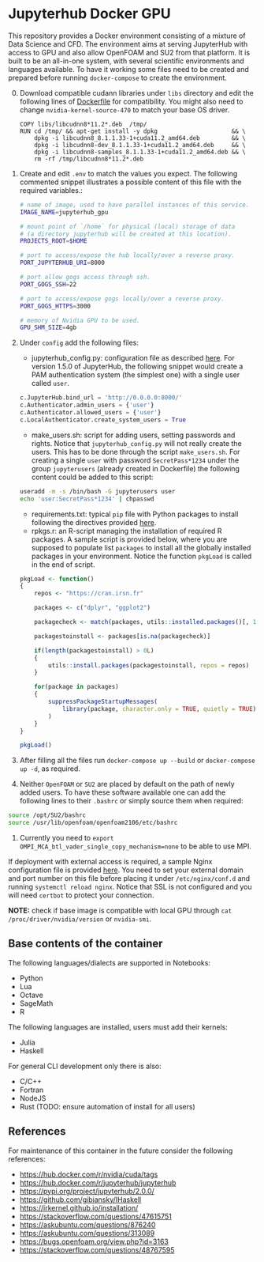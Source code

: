 # Jupyterhub Docker GPU

This repository provides a Docker environment consisting of a mixture of Data Science and CFD. The environment aims at serving JupyterHub with access to GPU and also allow OpenFOAM and SU2 from that platform. It is built to be an all-in-one system, with several scientific environments and languages available. To have it working some files need to be created and prepared before running `docker-compose` to create the environment.

0. Download compatible cudann libraries under `libs` directory and edit the following lines of [Dockerfile](./Dockerfile) for compatibility. You might also need to change `nvidia-kernel-source-470` to match your base OS driver.
    ```docker
    COPY libs/libcudnn8*11.2*.deb  /tmp/
    RUN cd /tmp/ && apt-get install -y dpkg                     && \
        dpkg -i libcudnn8_8.1.1.33-1+cuda11.2_amd64.deb         && \
        dpkg -i libcudnn8-dev_8.1.1.33-1+cuda11.2_amd64.deb     && \
        dpkg -i libcudnn8-samples_8.1.1.33-1+cuda11.2_amd64.deb && \
        rm -rf /tmp/libcudnn8*11.2*.deb
    ```

1. Create and edit `.env` to match the values you expect. The following commented snippet illustrates a possible content of this file with the required variables.:
    ```bash
    # name of image, used to have parallel instances of this service.
    IMAGE_NAME=jupyterhub_gpu

    # mount point of `/home` for physical (local) storage of data
    # (a directory jupyterhub will be created at this location).
    PROJECTS_ROOT=$HOME

    # port to access/expose the hub locally/over a reverse proxy.
    PORT_JUPYTERHUB_URI=8000

    # port allow gogs access through ssh.
    PORT_GOGS_SSH=22

    # port to access/expose gogs locally/over a reverse proxy.
    PORT_GOGS_HTTPS=3000

    # memory of Nvidia GPU to be used.
    GPU_SHM_SIZE=4gb
    ```

1. Under `config` add the following files:
    - jupyterhub_config.py: configuration file as described [here](https://jupyterhub.readthedocs.io/en/stable/reference/config-reference.html). For version 1.5.0 of JupyterHub, the following snippet would create a PAM authentication system (the simplest one) with a single user called `user`.
    ```python
    c.JupyterHub.bind_url = 'http://0.0.0.0:8000/'
    c.Authenticator.admin_users = {'user'}
    c.Authenticator.allowed_users = {'user'}
    c.LocalAuthenticator.create_system_users = True
    ```
    - make_users.sh: script for adding users, setting passwords and rights. Notice that `jupyterhub_config.py` will not really create the users. This has to be done through the script `make_users.sh`. For creating a single `user` with password `SecretPass*1234` under the group `jupyterusers` (already created in Dockerfile) the following content could be added to this script:
    ```bash
    useradd -m -s /bin/bash -G jupyterusers user
    echo 'user:SecretPass*1234' | chpasswd
    ```
    - requirements.txt: typical `pip` file with Python packages to install following the directives provided [here](https://pip.pypa.io/en/stable/cli/pip_install/#requirement-specifiers).
    - rpkgs.r: an R-script managing the installation of required R packages. A sample script is provided below, where you are supposed to populate list `packages` to install all the globally installed packages in your environment. Notice the function `pkgLoad` is called in the end of script.
    ```R
    pkgLoad <- function()
    {
        repos <- "https://cran.irsn.fr"

        packages <- c("dplyr", "ggplot2")

        packagecheck <- match(packages, utils::installed.packages()[, 1])

        packagestoinstall <- packages[is.na(packagecheck)]

        if(length(packagestoinstall) > 0L) 
        {
            utils::install.packages(packagestoinstall, repos = repos)
        }

        for(package in packages) 
        {
            suppressPackageStartupMessages(
                library(package, character.only = TRUE, quietly = TRUE)
            )
        }
    }

    pkgLoad()
    ```

1. After filling all the files run `docker-compose up --build` or `docker-compose up -d`, as required.

1. Neither `OpenFOAM` or `SU2` are placed by default on the path of newly added users. To have these software available one can add the following lines to their `.bashrc` or simply source them when required:

```bash
source /opt/SU2/bashrc
source /usr/lib/openfoam/openfoam2106/etc/bashrc
```

1. Currently you need to `export OMPI_MCA_btl_vader_single_copy_mechanism=none` to be able to use MPI.

If deployment with external access is required, a sample Nginx configuration file is provided [here](config/jupyterhub.conf). You need to set your external domain and port number on this file before placing it under `/etc/nginx/conf.d` and running `systemctl reload nginx`. Notice that SSL is not configured and you will need `certbot` to protect your connection.

**NOTE:** check if base image is compatible with local GPU through `cat /proc/driver/nvidia/version` or `nvidia-smi`.

## Base contents of the container

The following languages/dialects are supported in Notebooks:

- Python
- Lua
- Octave
- SageMath
- R

The following languages are installed, users must add their kernels:

- Julia
- Haskell

For general CLI development only there is also:

- C/C++
- Fortran
- NodeJS
- Rust (TODO: ensure automation of install for all users)

## References

For maintenance of this container in the future consider the following references:

- https://hub.docker.com/r/nvidia/cuda/tags
- https://hub.docker.com/r/jupyterhub/jupyterhub
- https://pypi.org/project/jupyterhub/2.0.0/
- https://github.com/gibiansky/IHaskell
- https://irkernel.github.io/installation/
- https://stackoverflow.com/questions/47615751
- https://askubuntu.com/questions/876240
- https://askubuntu.com/questions/313089
- https://bugs.openfoam.org/view.php?id=3163
- https://stackoverflow.com/questions/48767595